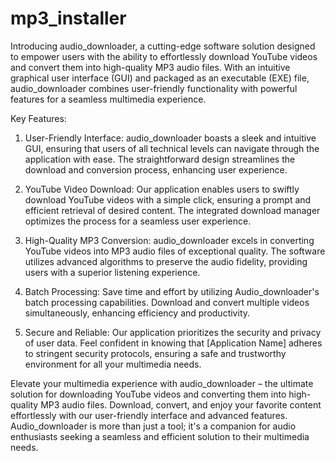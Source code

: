# mp3_installer

Introducing audio_downloader, a cutting-edge software solution designed to empower users with the ability to effortlessly download YouTube videos and convert them into high-quality MP3 audio files. With an intuitive graphical user interface (GUI) and packaged as an executable (EXE) file, audio_downloader combines user-friendly functionality with powerful features for a seamless multimedia experience.

Key Features:

1. User-Friendly Interface: audio_downloader boasts a sleek and intuitive GUI, ensuring that users of all technical levels can navigate through the application with ease. The straightforward design streamlines the download and conversion process, enhancing user experience.

2. YouTube Video Download: Our application enables users to swiftly download YouTube videos with a simple click, ensuring a prompt and efficient retrieval of desired content. The integrated download manager optimizes the process for a seamless user experience.

3. High-Quality MP3 Conversion: audio_downloader excels in converting YouTube videos into MP3 audio files of exceptional quality. The software utilizes advanced algorithms to preserve the audio fidelity, providing users with a superior listening experience.

4. Batch Processing: Save time and effort by utilizing Audio_downloader's batch processing capabilities. Download and convert multiple videos simultaneously, enhancing efficiency and productivity.

5. Secure and Reliable: Our application prioritizes the security and privacy of user data. Feel confident in knowing that [Application Name] adheres to stringent security protocols, ensuring a safe and trustworthy environment for all your multimedia needs.

Elevate your multimedia experience with audio_downloader – the ultimate solution for downloading YouTube videos and converting them into high-quality MP3 audio files. Download, convert, and enjoy your favorite content effortlessly with our user-friendly interface and advanced features. Audio_downloader is more than just a tool; it's a companion for audio enthusiasts seeking a seamless and efficient solution to their multimedia needs.

